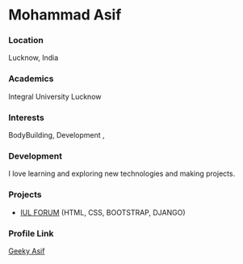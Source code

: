# Mohammad Asif

### Location

Lucknow, India

### Academics

Integral University Lucknow

### Interests

BodyBuilding, Development , 

### Development

I love learning and exploring new technologies and making projects.

### Projects

- [IUL FORUM](https://github.com/geekyasif/iulforum) (HTML, CSS, BOOTSTRAP, DJANGO)

### Profile Link

[Geeky Asif](https://github.com/geekyasif)
